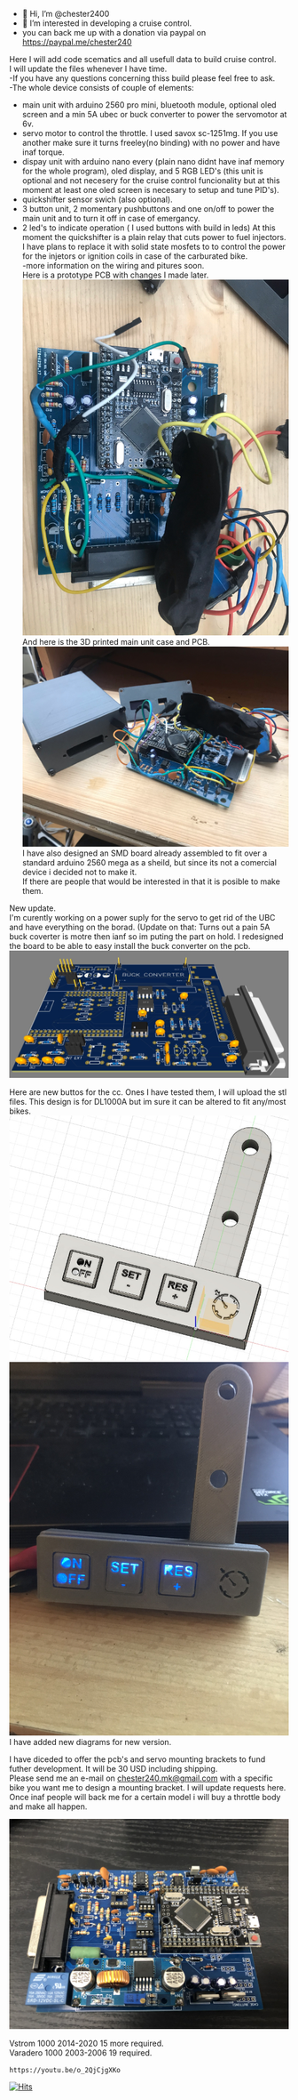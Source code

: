- 👋 Hi, I’m @chester2400
- 👀 I’m interested in developing a cruise control.
- you can back me up with a donation via paypal on https://paypal.me/chester240


Here I will add code scematics and all usefull data to build cruise control.  
I will update the files whenever I have time.  
-If you have any questions concerning thiss build please feel free to ask.  
-The whole device consists of couple of elements:
- main unit with arduino 2560 pro mini, bluetooth module, optional oled screen and a min 5A ubec or buck converter to power the servomotor at 6v.
- servo motor to control the throttle. I used savox sc-1251mg. If you use another make sure it turns freeley(no binding) with no power and have inaf torque.
- dispay unit with arduino nano every (plain nano didnt have inaf memory for the whole program), oled display, and 5 RGB LED's (this unit is optional and not necesery for the cruise control funcionality but at this moment at least one oled screen is necesary to setup and tune PID's).
- quickshifter sensor swich (also optional).
- 3 button unit, 2 momentary pushbuttons and one on/off to power the main unit and to turn it off in case of emergancy.
- 2 led's to indicate operation ( I used buttons with build in leds)
At this moment the quickshifter is a plain relay that cuts power to fuel injectors. I have plans to replace it with solid state mosfets to to control the power for the injetors or ignition coils in case of the carburated bike.  
-more information on the wiring and pitures soon.  
Here is a prototype PCB with changes I made later.  
![Prototype pcb](https://github.com/chester2400/chester2400/blob/main/git1.jpeg)  
And here is the 3D printed main unit case and PCB.  
![Prototype pcb and case](https://github.com/chester2400/chester2400/blob/main/git2.jpeg)  
I have also designed an SMD board already assembled to fit over a standard arduino 2560 mega as a sheild, but since its not a comercial device i decided not to make it.  
If there are people that would be interested in that it is posible to make them.  

New update.  
I'm curently working on a power suply for the servo to get rid of the UBC and have everything on the borad. (Update on that: Turns out a pain 5A buck coverter is motre then ianf so im puting the part on hold. I redesigned the board to be able to easy install the buck converter on the pcb.  
![New pcb](https://github.com/chester2400/chester2400/blob/main/pcb3d.jpg)
  
  
    
 
   
     
Here are new buttos for the cc. Ones I have tested them, I will upload the stl files. This design is for DL1000A but im sure it can be altered to fit any/most bikes.   
![New buttons](https://github.com/chester2400/chester2400/blob/main/buttos.jpg)    
![New buttons2](https://github.com/chester2400/chester2400/blob/main/buttons2.jpg)    
I have added new diagrams for new version.
  
  







I have diceded to offer the pcb's and servo mounting brackets to fund futher development. It will be 30 USD including shipping.  
Please send me an e-mail on chester240.mk@gmail.com with a specific bike you want me to design a mounting bracket.
I will update requests here.
Once inaf people will back me for a certain model i will buy a throttle body and make all happen.
  
  ![pcb assebeled](https://github.com/chester2400/chester2400/blob/main/IMG_4257.JPG)  
  
Vstrom 1000 2014-2020 15 more required.  
Varadero 1000 2003-2006 19 required.  
  
  
    
    https://youtu.be/o_2QjCjgXKo
      
    
      
        
    
      
      

[![Hits](https://hits.seeyoufarm.com/api/count/incr/badge.svg?url=https%3A%2F%2Fgithub.com%2Fchester2400%2Fchester2400&count_bg=%2379C83D&title_bg=%23555555&icon=&icon_color=%23E7E7E7&title=hits&edge_flat=false)](https://hits.seeyoufarm.com)
<!---
chester2400/chester2400 is a ✨ special ✨ repository because its `README.md` (this file) appears on your GitHub profile.
You can click the Preview link to take a look at your changes.
--->
